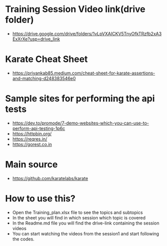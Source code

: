 # Training Session Video link(drive folder)

- https://drive.google.com/drive/folders/1vLpVXAICKV5TnyOfkTRzfb2xA3ExXrXe?usp=drive_link

# Karate Cheat Sheet

- https://priyankab85.medium.com/cheat-sheet-for-karate-assertions-and-matching-d248383546e0

# Sample sites for performing the api tests
	
- https://dev.to/promode/7-demo-websites-which-you-can-use-to-perform-api-testing-1p6c
- https://httpbin.org/
- https://reqres.in/
- https://gorest.co.in
	
# Main source

- https://github.com/karatelabs/karate

# How to use this?

- Open the Training_plan.xlsx file to see the topics and subtopics
- In the sheet you will find in which session which topic is covered
- In the Readme.md file you will find the drive-link containing the session videos
- You can start watching the videos from the session1 and start following the codes.

